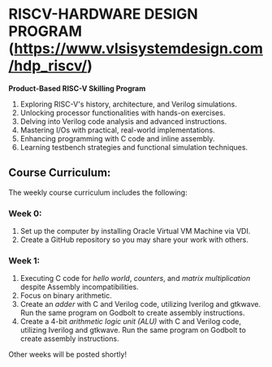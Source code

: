 # RISCV-HARDWARE DESIGN PROGRAM (https://www.vlsisystemdesign.com/hdp_riscv/)
**Product-Based RISC-V Skilling Program**
1. Exploring RISC-V's history, architecture, and Verilog simulations.
2. Unlocking processor functionalities with hands-on exercises.
3. Delving into Verilog code analysis and advanced instructions.
4. Mastering I/Os with practical, real-world implementations.
5. Enhancing programming with C code and inline assembly.
6. Learning testbench strategies and functional simulation techniques.

## Course Curriculum: ##

The weekly course curriculum includes the following:

### Week 0: ###
1. Set up the computer by installing Oracle Virtual VM Machine via VDI.
2. Create a GitHub repository so you may share your work with others. 

### Week 1: ###
1. Executing C code for *hello world*, *counters*, and *matrix multiplication* despite Assembly incompatibilities.
2. Focus on binary arithmetic.
3. Create an *adder* with C and Verilog code, utilizing Iverilog and gtkwave. Run the same program on Godbolt to create assembly instructions.
4. Create a 4-bit *arithmetic logic unit (ALU)* with C and Verilog code, utilizing Iverilog and gtkwave. Run the same program on Godbolt to create assembly instructions.

Other weeks will be posted shortly!
